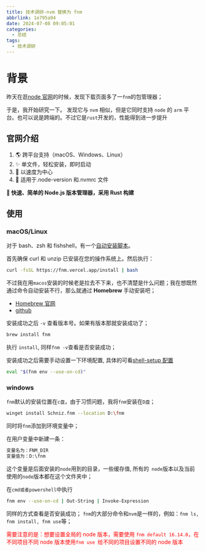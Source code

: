 ```yaml
---
title: 技术调研-nvm 替换为 fnm
abbrlink: 1e795a94
date: 2024-07-08 09:05:01
categories:
  - 总结
tags:
  - 技术调研
---
```


# 背景

昨天在逛[node 官网](https://nodejs.org/en)的时候，发现下载页面多了一`fnm`的包管理器；

于是，我开始研究一下。 发现它与 `nvm` 相似，但是它同时支持 `node` 的 `arm` 平台。也可以说是跨端的。不过它是`rust`开发的，性能得到进一步提升

## 官网介绍

1. 🌎 跨平台支持（macOS、Windows、Linux）
2. ✨ 单文件，轻松安装，即时启动
3. 🚀 以速度为中心
4. 📂 适用于.node-version 和.nvmrc 文件

**🚀 快速、简单的 Node.js 版本管理器，采用 Rust 构建**

## 使用

### macOS/Linux

对于 bash、zsh 和 fishshell，有一个[自动安装脚本](https://github.com/Schniz/fnm/blob/master/.ci/install.sh)。

首先确保 curl 和 unzip 已安装在您的操作系统上。然后执行：

```sh
curl -fsSL https://fnm.vercel.app/install | bash
```

不过我在用`macos`安装的时候老是拉去不下来，也不清楚是什么问题；我在想既然通过命令自动安装不行，那么就通过 **Homebrew** 手动安装吧；

- [Homebrew 官网](https://brew.sh/)
- [github](https://github.com/Homebrew/brew)

安装成功之后 `-v` 查看版本号。如果有版本那就安装成功了；

```sh
brew install fnm
```

执行 `install`, 同样`fnm -v`查看是否安装成功；

安装成功之后需要手动设置一下环境配置, 具体的可看[shell-setup 配置](https://github.com/Schniz/fnm?tab=readme-ov-file#shell-setup)

```sh
eval "$(fnm env --use-on-cd)"
```

### windows

`fnm`默认的安装位置在`c盘`，由于习惯问题，我将`fnm`安装在`D盘`；

```sh
winget install Schniz.fnm --location D:\fnm
```

同时将`fnm`添加到环境变量中；

在用户变量中新建一条：

```sh
变量名为：FNM_DIR
变量值为：D:\fnm
```

这个变量是后面安装的`node`用到的目录，一些缓存值, 所有的` node`版本以及当前使用的`node`版本都在这个文件夹中；

在`cmd或者powershell`中执行

```sh
fnm env --use-on-cd | Out-String | Invoke-Expression
```

同样的方式查看是否安装成功； `fnm`的大部分命令和`nvm`是一样的，例如：`fnm ls, fnm install, fnm use`等；

<font color="#ff0000">需要注意的是：想要设置全局的 node 版本，需要使用 `fnm default 16.14.0`，在不同项目不同 node 版本使用`fnm use `给不同的项目设置不同的 node 版本</font>
